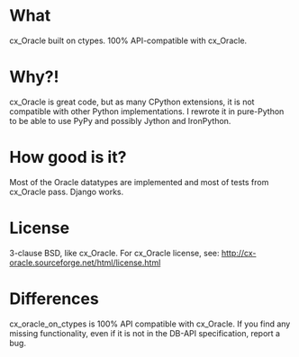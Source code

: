 What
====

cx_Oracle built on ctypes. 100% API-compatible with cx_Oracle.

Why?!
=====

cx_Oracle is great code, but as many CPython extensions, it is not compatible with other Python implementations. I rewrote it in pure-Python to be able to use PyPy and possibly Jython and IronPython.

How good is it?
===============

Most of the Oracle datatypes are implemented and most of tests from cx_Oracle pass. Django works.

License
=======

3-clause BSD, like cx_Oracle.
For cx_Oracle license, see: http://cx-oracle.sourceforge.net/html/license.html

Differences
===========

cx_oracle_on_ctypes is 100% API compatible with cx_Oracle. If you find any missing functionality, even if it is not in the DB-API specification, report a bug.

